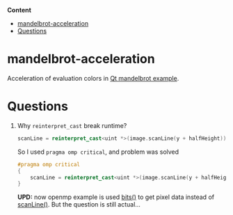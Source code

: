 **Content**

- [mandelbrot-acceleration](#mandelbrot-acceleration)
- [Questions](#questions)

# mandelbrot-acceleration

Acceleration of evaluation colors in [Qt mandelbrot example](https://doc.qt.io/qt-6/qtcore-threads-mandelbrot-example.html#:~:text=The%20Mandelbrot%20example%20demonstrates%20multi,the%20world's%20most%20famous%20fractal.).

# Questions

1. Why ```reinterpret_cast``` break runtime?

    ```cpp
    scanLine = reinterpret_cast<uint *>(image.scanLine(y + halfHeight));
    ```

    So I used ```pragma omp critical```, and problem was solved

    ```cpp
    #pragma omp critical
    {
        scanLine = reinterpret_cast<uint *>(image.scanLine(y + halfHeight));
    }
    ```

    **UPD:** now openmp example is used [bits()](https://doc.qt.io/archives/qt-4.8/qimage.html#bits)  to get pixel data instead of [scanLine()](https://doc.qt.io/archives/qt-4.8/qimage.html#scanLine). But the question is still actual...